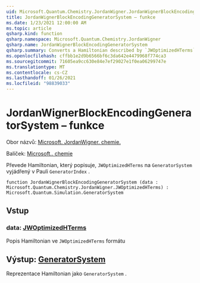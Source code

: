 ```yaml
---
uid: Microsoft.Quantum.Chemistry.JordanWigner.JordanWignerBlockEncodingGeneratorSystem
title: JordanWignerBlockEncodingGeneratorSystem – funkce
ms.date: 1/23/2021 12:00:00 AM
ms.topic: article
qsharp.kind: function
qsharp.namespace: Microsoft.Quantum.Chemistry.JordanWigner
qsharp.name: JordanWignerBlockEncodingGeneratorSystem
qsharp.summary: Converts a Hamiltonian described by `JWOptimizedHTerms` to a `GeneratorSystem` expressed in terms of the Pauli `GeneratorIndex`.
ms.openlocfilehash: cffbb1e2d9b6566bf6c3da642e4479968f774ca3
ms.sourcegitcommit: 71605ea9cc630e84e7ef29027e1f0ea06299747e
ms.translationtype: MT
ms.contentlocale: cs-CZ
ms.lasthandoff: 01/26/2021
ms.locfileid: "98839033"
---
```

# <a name="jordanwignerblockencodinggeneratorsystem-function"></a>JordanWignerBlockEncodingGeneratorSystem – funkce

Obor názvů: [Microsoft. JordanWigner. chemie.](xref:Microsoft.Quantum.Chemistry.JordanWigner)

Balíček: [Microsoft.. chemie](https://nuget.org/packages/Microsoft.Quantum.Chemistry)


Převede Hamiltonian, který popisuje, `JWOptimizedHTerms` na `GeneratorSystem` vyjádřený v Pauli `GeneratorIndex` .

```qsharp
function JordanWignerBlockEncodingGeneratorSystem (data : Microsoft.Quantum.Chemistry.JordanWigner.JWOptimizedHTerms) : Microsoft.Quantum.Simulation.GeneratorSystem
```


## <a name="input"></a>Vstup

### <a name="data--jwoptimizedhterms"></a>data: [JWOptimizedHTerms](xref:Microsoft.Quantum.Chemistry.JordanWigner.JWOptimizedHTerms)

Popis Hamiltonian ve `JWOptimizedHTerms` formátu



## <a name="output--generatorsystem"></a>Výstup: [GeneratorSystem](xref:Microsoft.Quantum.Simulation.GeneratorSystem)

Reprezentace Hamiltonian jako `GeneratorSystem` .
